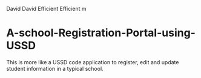 David David Efficient Efficient m
# A-school-Registration-Portal-using-USSD
This is more like a USSD code application to register, edit and update student information in a typical school.
